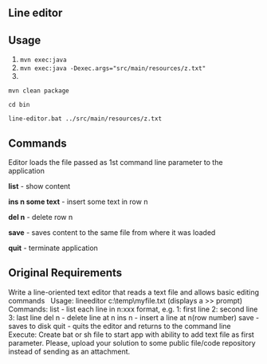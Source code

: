 Line editor
----------

Usage
-----

1. `mvn exec:java`
2. `mvn exec:java -Dexec.args="src/main/resources/z.txt"`
3. 
`mvn clean package`

`cd bin`

`line-editor.bat ../src/main/resources/z.txt`

Commands
--------
Editor loads the file passed as 1st command line parameter to the application

**list** - show content

**ins n some text** - insert some text in row n

**del n** - delete row n

**save** - saves content to the same file from where it was loaded

**quit** - terminate application  

 

Original Requirements
---------------------
Write a line-oriented text editor that reads a text file and allows basic editing commands
 
Usage:
lineeditor c:\temp\myfile.txt
(displays a >> prompt)
 
Commands:
list - list each line in n:xxx format, e.g.
1: first line
2: second line
3: last line
del n - delete line at n
ins n <string> - insert a line at n(row number)
save - saves to disk
quit - quits the editor and returns to the command line
 
Execute: 
Create bat or sh file to start app with ability to add text file as first parameter.
Please, upload your solution to some public file/code repository instead of sending as an attachment.

 

